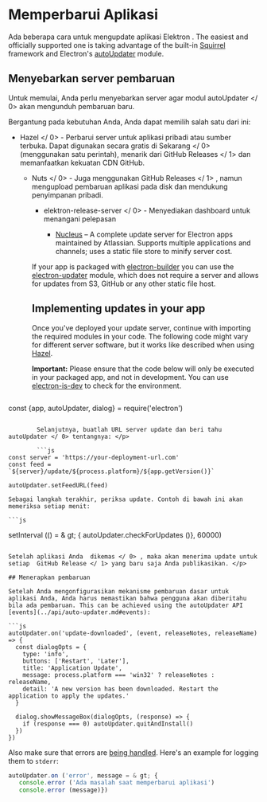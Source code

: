 # Memperbarui Aplikasi

Ada beberapa cara untuk mengupdate aplikasi Elektron . The easiest and officially supported one is taking advantage of the built-in [Squirrel](https://github.com/Squirrel) framework and Electron's [autoUpdater](../api/auto-updater.md) module.

## Menyebarkan server pembaruan

Untuk memulai, Anda perlu menyebarkan server agar modul  autoUpdater </ 0> akan mengunduh pembaruan baru. </p> 

Bergantung pada kebutuhan Anda, Anda dapat memilih salah satu dari ini:

-  Hazel </ 0> - Perbarui server untuk aplikasi pribadi atau sumber terbuka. Dapat digunakan secara gratis di  Sekarang </ 0> (menggunakan satu perintah), menarik dari  GitHub Releases </ 1> dan memanfaatkan kekuatan CDN GitHub.</li> 
    
    -  Nuts </ 0> - Juga menggunakan  GitHub Releases </ 1> , namun mengupload pembaruan aplikasi pada disk dan mendukung penyimpanan pribadi. </li> 
        
        -  elektron-release-server </ 0> - Menyediakan dashboard untuk menangani pelepasan</li> 
            
            - [Nucleus](https://github.com/atlassian/nucleus) – A complete update server for Electron apps maintained by Atlassian. Supports multiple applications and channels; uses a static file store to minify server cost.</ul> 
            
            If your app is packaged with [electron-builder](https://github.com/electron-userland/electron-builder) you can use the [electron-updater](https://www.electron.build/auto-update) module, which does not require a server and allows for updates from S3, GitHub or any other static file host.
            
            ## Implementing updates in your app
            
            Once you've deployed your update server, continue with importing the required modules in your code. The following code might vary for different server software, but it works like described when using [Hazel](https://github.com/zeit/hazel).
            
            **Important:** Please ensure that the code below will only be executed in your packaged app, and not in development. You can use [electron-is-dev](https://github.com/sindresorhus/electron-is-dev) to check for the environment.
            
            ```js
const {app, autoUpdater, dialog} = require('electron')
```
        
        Selanjutnya, buatlah URL server update dan beri tahu  autoUpdater </ 0> tentangnya: </p> 
        
        ```js
const server = 'https://your-deployment-url.com'
const feed = `${server}/update/${process.platform}/${app.getVersion()}`

autoUpdater.setFeedURL(feed)
```
    
    Sebagai langkah terakhir, periksa update. Contoh di bawah ini akan memeriksa setiap menit:
    
    ```js
setInterval (() = & gt; {
   autoUpdater.checkForUpdates ()}, 60000)
```

Setelah aplikasi Anda  dikemas </ 0> , maka akan menerima update untuk setiap  GitHub Release </ 1> yang baru saja Anda publikasikan. </p> 

## Menerapkan pembaruan

Setelah Anda mengonfigurasikan mekanisme pembaruan dasar untuk aplikasi Anda, Anda harus memastikan bahwa pengguna akan diberitahu bila ada pembaruan. This can be achieved using the autoUpdater API [events](../api/auto-updater.md#events):

```js
autoUpdater.on('update-downloaded', (event, releaseNotes, releaseName) => {
  const dialogOpts = {
    type: 'info',
    buttons: ['Restart', 'Later'],
    title: 'Application Update',
    message: process.platform === 'win32' ? releaseNotes : releaseName,
    detail: 'A new version has been downloaded. Restart the application to apply the updates.'
  }

  dialog.showMessageBox(dialogOpts, (response) => {
    if (response === 0) autoUpdater.quitAndInstall()
  })
})
```

Also make sure that errors are [being handled](../api/auto-updater.md#event-error). Here's an example for logging them to `stderr`:

```js
autoUpdater.on ('error', message = & gt; {
   console.error ('Ada masalah saat memperbarui aplikasi')
   console.error (message)})
```